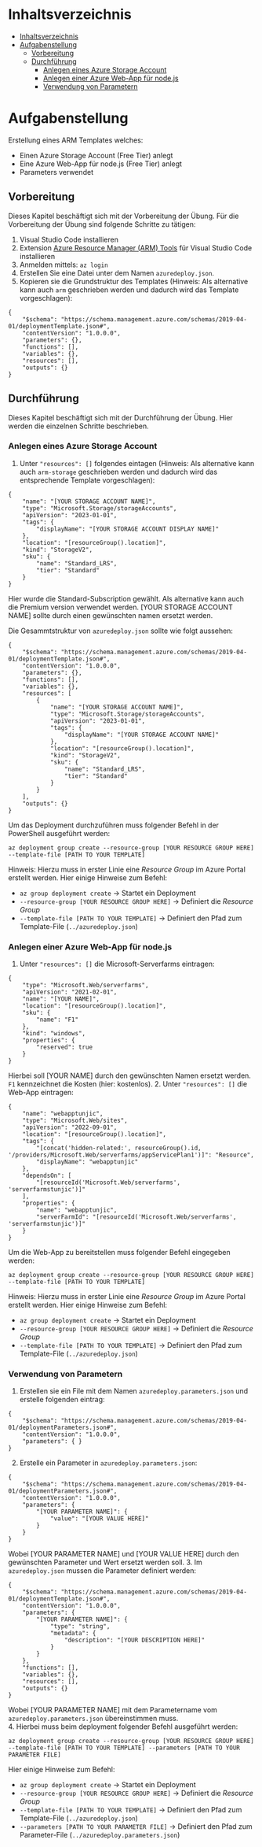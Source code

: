 # Inhaltsverzeichnis
- [Inhaltsverzeichnis](#inhaltsverzeichnis)
- [Aufgabenstellung](#aufgabenstellung)
  - [Vorbereitung](#vorbereitung)
  - [Durchführung](#durchführung)
    - [Anlegen eines Azure Storage Account](#anlegen-eines-azure-storage-account)
    - [Anlegen einer Azure Web-App für node.js](#anlegen-einer-azure-web-app-für-nodejs)
    - [Verwendung von Parametern](#verwendung-von-parametern)

# Aufgabenstellung
Erstellung eines ARM Templates welches:
- Einen Azure Storage Account (Free Tier) anlegt
- Eine Azure Web-App für node.js (Free Tier) anlegt
- Parameters verwendet

## Vorbereitung
Dieses Kapitel beschäftigt sich mit der Vorbereitung der Übung. Für die Vorbereitung der Übung sind folgende Schritte zu tätigen:
1. Visual Studio Code installieren 
2. Extension [Azure Resource Manager (ARM) Tools](https://marketplace.visualstudio.com/items?itemName=msazurermtools.azurerm-vscode-tools) für Visual Studio Code installieren
3. Anmelden mittels: `az login` 
4. Erstellen Sie eine Datei unter dem Namen `azuredeploy.json`.
5. Kopieren sie die Grundstruktur des Templates (Hinweis: Als alternative kann auch `arm` geschrieben werden und dadurch wird das Template vorgeschlagen):
```
{
    "$schema": "https://schema.management.azure.com/schemas/2019-04-01/deploymentTemplate.json#",
    "contentVersion": "1.0.0.0",
    "parameters": {},
    "functions": [],
    "variables": {},
    "resources": [],
    "outputs": {}
}
```


## Durchführung
Dieses Kapitel beschäftigt sich mit der Durchführung der Übung. Hier werden die einzelnen Schritte beschrieben. 

### Anlegen eines Azure Storage Account 
1. Unter `"resources": []` folgendes eintagen (Hinweis: Als alternative kann auch `arm-storage` geschrieben werden und dadurch wird das entsprechende Template vorgeschlagen):
```
{
    "name": "[YOUR STORAGE ACCOUNT NAME]",
    "type": "Microsoft.Storage/storageAccounts",
    "apiVersion": "2023-01-01",
    "tags": {
        "displayName": "[YOUR STORAGE ACCOUNT DISPLAY NAME]"
    },
    "location": "[resourceGroup().location]",
    "kind": "StorageV2",
    "sku": {
        "name": "Standard_LRS",
        "tier": "Standard"
    }
}
```
Hier wurde die Standard-Subscription gewählt. Als alternative kann auch die Premium version verwendet werden. [YOUR STORAGE ACCOUNT NAME] sollte durch einen gewünschten namen ersetzt werden. 

Die Gesammtstruktur von `azuredeploy.json` sollte wie folgt aussehen:
```
{
    "$schema": "https://schema.management.azure.com/schemas/2019-04-01/deploymentTemplate.json#",
    "contentVersion": "1.0.0.0",
    "parameters": {},
    "functions": [],
    "variables": {},
    "resources": [
        {
            "name": "[YOUR STORAGE ACCOUNT NAME]",
            "type": "Microsoft.Storage/storageAccounts",
            "apiVersion": "2023-01-01",
            "tags": {
                "displayName": "[YOUR STORAGE ACCOUNT NAME]"
            },
            "location": "[resourceGroup().location]",
            "kind": "StorageV2",
            "sku": {
                "name": "Standard_LRS",
                "tier": "Standard"
            }
        }
    ],
    "outputs": {}
}
```

Um das Deployment durchzuführen muss folgender Befehl in der PowerShell ausgeführt werden:
```
az deployment group create --resource-group [YOUR RESOURCE GROUP HERE] --template-file [PATH TO YOUR TEMPLATE]
```
Hinweis: Hierzu muss in erster Linie eine _Resource Group_ im Azure Portal erstellt werden. Hier einige Hinweise zum Befehl:
- `az group deployment create` -> Startet ein Deployment
- `--resource-group [YOUR RESOURCE GROUP HERE]` -> Definiert die _Resource Group_
- `--template-file [PATH TO YOUR TEMPLATE]` -> Definiert den Pfad zum Template-File (`../azuredeploy.json`)

### Anlegen einer Azure Web-App für node.js
1. Unter `"resources": []` die Microsoft-Serverfarms eintragen:
```
{
    "type": "Microsoft.Web/serverfarms",
    "apiVersion": "2021-02-01",
    "name": "[YOUR NAME]",
    "location": "[resourceGroup().location]",
    "sku": {
        "name": "F1"
    },
    "kind": "windows",
    "properties": {
        "reserved": true
    }
}
```
Hierbei soll [YOUR NAME] durch den gewünschten Namen ersetzt werden. `F1` kennzeichnet die Kosten (hier: kostenlos).
2. Unter `"resources": []` die Web-App eintragen:
```
{
    "name": "webapptunjic",
    "type": "Microsoft.Web/sites",
    "apiVersion": "2022-09-01",
    "location": "[resourceGroup().location]",
    "tags": {
        "[concat('hidden-related:', resourceGroup().id, '/providers/Microsoft.Web/serverfarms/appServicePlan1')]": "Resource",
        "displayName": "webapptunjic"
    },
    "dependsOn": [
        "[resourceId('Microsoft.Web/serverfarms', 'serverfarmstunjic')]"
    ],
    "properties": {
        "name": "webapptunjic",
        "serverFarmId": "[resourceId('Microsoft.Web/serverfarms', 'serverfarmstunjic')]"
    }
}
```
Um die Web-App zu bereitstellen muss folgender Befehl eingegeben werden:
```
az deployment group create --resource-group [YOUR RESOURCE GROUP HERE] --template-file [PATH TO YOUR TEMPLATE]
```
Hinweis: Hierzu muss in erster Linie eine _Resource Group_ im Azure Portal erstellt werden. Hier einige Hinweise zum Befehl:
- `az group deployment create` -> Startet ein Deployment
- `--resource-group [YOUR RESOURCE GROUP HERE]` -> Definiert die _Resource Group_
- `--template-file [PATH TO YOUR TEMPLATE]` -> Definiert den Pfad zum Template-File (`../azuredeploy.json`)

### Verwendung von Parametern
1. Erstellen sie ein File mit dem Namen `azuredeploy.parameters.json` und erstelle folgenden eintrag:
```
{
    "$schema": "https://schema.management.azure.com/schemas/2019-04-01/deploymentParameters.json#",
    "contentVersion": "1.0.0.0",
    "parameters": { }
}
```
2. Erstelle ein Parameter in `azuredeploy.parameters.json`:
```
{
    "$schema": "https://schema.management.azure.com/schemas/2019-04-01/deploymentParameters.json#",
    "contentVersion": "1.0.0.0",
    "parameters": {
        "[YOUR PARAMETER NAME]": {
            "value": "[YOUR VALUE HERE]"
        }   
    }
}
```
Wobei [YOUR PARAMETER NAME] und [YOUR VALUE HERE] durch den gewünschten Parameter und Wert ersetzt werden soll. 
3. Im `azuredeploy.json` mussen die Parameter definiert werden:
```
{
    "$schema": "https://schema.management.azure.com/schemas/2019-04-01/deploymentTemplate.json#",
    "contentVersion": "1.0.0.0",
    "parameters": {
        "[YOUR PARAMETER NAME]": {
            "type": "string",
            "metadata": {
                "description": "[YOUR DESCRIPTION HERE]"
            }
        }
    },
    "functions": [],
    "variables": {},
    "resources": [],
    "outputs": {}
}
```
Wobei [YOUR PARAMETER NAME] mit dem Parametername vom `azuredeploy.parameters.json` übereinstimmen muss.  
4. Hierbei muss beim deployment folgender Befehl ausgeführt werden:
```
az deployment group create --resource-group [YOUR RESOURCE GROUP HERE] --template-file [PATH TO YOUR TEMPLATE] --parameters [PATH TO YOUR PARAMETER FILE]
```
Hier einige Hinweise zum Befehl:
- `az group deployment create` -> Startet ein Deployment
- `--resource-group [YOUR RESOURCE GROUP HERE]` -> Definiert die _Resource Group_
- `--template-file [PATH TO YOUR TEMPLATE]` -> Definiert den Pfad zum Template-File (`../azuredeploy.json`)
- `--parameters [PATH TO YOUR PARAMETER FILE]` -> Definiert den Pfad zum Parameter-File (`../azuredeploy.parameters.json`)